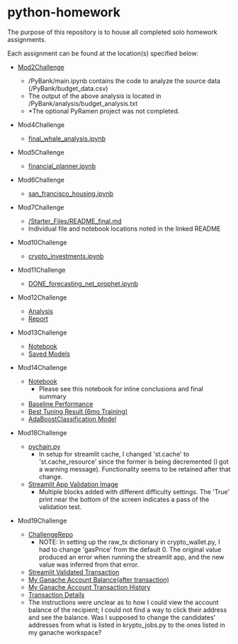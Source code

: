 # python-homework

The purpose of this repository is to house all completed solo homework assignments.

Each assignment can be found at the location(s) specified below:

* [Mod2Challenge](https://github.com/mattgifs/python-homework/tree/main/Mod2Challenge)
  * /PyBank/main.ipynb contains the code to analyze the source data (/PyBank/budget_data.csv)
  * The output of the above analysis is located in /PyBank/analysis/budget_analysis.txt
  * *The optional PyRamen project was not completed.

* Mod4Challenge
  * [final_whale_analysis.ipynb](https://github.com/mattgifs/python-homework/blob/main/Mod4Challenge/final_whale_analysis.ipynb)

* Mod5Challenge
  * [financial_planner.ipynb](https://github.com/mattgifs/python-homework/blob/main/Mod5Challenge/Starter_Code/financial-planner.ipynb)

* Mod6Challenge
  * [san_francisco_housing.ipynb](https://github.com/mattgifs/python-homework/blob/main/Mod6Challenge/san_francisco_housing.ipynb)

* Mod7Challenge
  * [/Starter_Files/README_final.md](https://github.com/mattgifs/python-homework/blob/main/Mod7Challenge/Starter_Files/README_final.md)
  * Individual file and notebook locations noted in the linked README

* Mod10Challenge
  * [crypto_investments.ipynb](https://github.com/mattgifs/python-homework/blob/main/Mod10Challenge/crypto_investments.ipynb)

* Mod11Challenge
  * [DONE_forecasting_net_prophet.ipynb](https://github.com/mattgifs/python-homework/blob/main/Mod11Challenge/Starter_Code/DONE_forecasting_net_prophet.ipynb)

* Mod12Challenge
  * [Analysis](https://github.com/mattgifs/python-homework/blob/main/Mod12Challenge/Starter_Code/credit_risk_resampling.ipynb)
  * [Report](https://github.com/mattgifs/python-homework/blob/main/Mod12Challenge/Starter_Code/report-template-complete.md)
 
* Mod13Challenge
  * [Notebook](https://github.com/mattgifs/python-homework/blob/main/Mod13Challenge/venture_funding_with_deep_learning.ipynb)
  * [Saved Models](https://github.com/mattgifs/python-homework/tree/main/Mod13Challenge/saved_models)

* Mod14Challenge
  * [Notebook](https://github.com/mattgifs/python-homework/blob/main/Mod14Challenge/Starter_Code/machine_learning_trading_bot.ipynb)
    * Please see this notebook for inline conclusions and final summary
  * [Baseline Performance](https://github.com/mattgifs/python-homework/blob/main/Mod14Challenge/Starter_Code/Screenshots/baseline_cumulative_returns.png)
  * [Best Tuning Result (6mo Training)](https://github.com/mattgifs/python-homework/blob/main/Mod14Challenge/Starter_Code/Screenshots/6motrain_cumulative_returns.png)
  * [AdaBoostClassification Model](https://github.com/mattgifs/python-homework/blob/main/Mod14Challenge/Starter_Code/Screenshots/adaboost_cumulative_returns.png)

* Mod18Challenge
  * [pychain.py](https://github.com/mattgifs/python-homework/blob/main/Mod18Challenge/pychain.py)
    * In setup for streamlit cache, I changed 'st.cache' to 'st.cache_resource' since the former is being decremented (I got a warning message). Functionality seems to be retained after that change.
  * [Streamlit App Validation Image](https://github.com/mattgifs/python-homework/blob/main/Mod18Challenge/mod18_validation.png)
    * Multiple blocks added with different difficulty settings. The 'True' print near the bottom of the screen indicates a pass of the validation test.

* Mod19Challenge
  * [ChallengeRepo](https://github.com/mattgifs/python-homework/tree/main/Mod19Challenge)
    * NOTE: In setting up the raw_tx dictionary in crypto_wallet.py, I had to change 'gasPrice' from the default 0. The original value produced an error when running the streamlit app, and the new value was inferred from that error.
  * [Streamlit Validated Transaction](https://github.com/mattgifs/python-homework/blob/main/Mod19Challenge/ScreenShots/streamlit_kryptojobs_validatedtransactionhash.png)
  * [My Ganache Account Balance(after transaction)](https://github.com/mattgifs/python-homework/blob/main/Mod19Challenge/ScreenShots/ganache_acct_bal.png)
  * [My Ganache Account Transaction History](https://github.com/mattgifs/python-homework/blob/main/Mod19Challenge/ScreenShots/ganache_acct_transaction_history.png)
  * [Transaction Details](https://github.com/mattgifs/python-homework/blob/main/Mod19Challenge/ScreenShots/transaction_details.png)
  * The instructions were unclear as to how I could view the account balance of the recipient; I could not find a way to click their address and see the balance. Was I supposed to change the candidates' addresses from what is listed in krypto_jobs.py to the ones listed in my ganache workspace?
